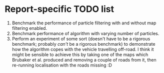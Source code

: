 # Report-specific TODO list

1. Benchmark the performance of particle filtering with and without map
   filtering enabled.
2. Benchmark performance of algorithm with varying number of particles.
3. Perform an experiment of some sort (doesn't have to be a rigorous benchmark;
   probably *can't* be a rigorous benchmark) to demonstrate how the algorithm
   copes with the vehicle travelling off-road. I think it might be sensible to
   achieve this by taking one of the maps which Brubaker et al. produced and
   removing a couple of roads from it, then re-running localisation with the
   roads missing :D
